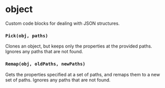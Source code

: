 # object
Custom code blocks for dealing with JSON structures.

### `Pick(obj, paths)`
Clones an object, but keeps only the properties at the provided paths.
Ignores any paths that are not found.

### `Remap(obj, oldPaths, newPaths)`
Gets the properties specified at a set of paths, and remaps them to a new set of paths.
Ignores any paths that are not found.
